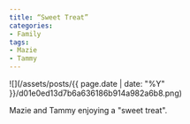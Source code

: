 ```yaml
---
title: “Sweet Treat”
categories:
- Family
tags:
- Mazie
- Tammy
---
```


![](/assets/posts/{{ page.date | date: "%Y" }}/d01e0ed13d7b6a636186b914a982a6b8.png)
  



Mazie and Tammy enjoying a "sweet treat".
